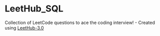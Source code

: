 # LeetHub_SQL
Collection of LeetCode questions to ace the coding interview! - Created using [LeetHub-3.0](https://github.com/raphaelheinz/LeetHub-3.0)
